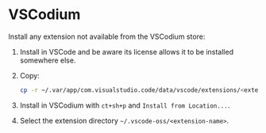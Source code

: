 # VSCodium

Install any extension not available from the VSCodium store:

1. Install in VSCode and be aware its license allows it to be installed somewhere else.
1. Copy:

    ```sh
    cp -r ~/.var/app/com.visualstudio.code/data/vscode/extensions/<extension-name> ~/.vscode-oss/extensions
    ```

1. Install in VSCodium with `ct+sh+p` and `Install from Location...`.
1. Select the extension directory `~/.vscode-oss/<extension-name>`.
